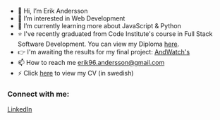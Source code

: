 - 👋 Hi, I’m Erik Andersson
- 👀 I’m interested in Web Development
- 🌱 I’m currently learning more about JavaScript & Python
- ⭐️ I've recently graduated from Code Institute's course in Full Stack Software Development. You can view my Diploma [here](https://www.credential.net/82f07edc-cf0a-4a67-9859-f24807bc3aa6).
- :point_right: I'm awaiting the results for my final project: [AndWatch's](/erikandersson96/portfolio-project-five)
- 📫 How to reach me erik96.andersson@gmail.com
- :zap: Click [here](https://github.com/erikandersson96/cv/blob/main/cv.pdf) to view my CV (in swedish)

### Connect with me:

[LinkedIn](https://www.linkedin.com/in/erikhopemedia/)

<!---
erikandersson96/erikandersson96 is a ✨ special ✨ repository because its `README.md` (this file) appears on your GitHub profile.
You can click the Preview link to take a look at your changes.
--->
